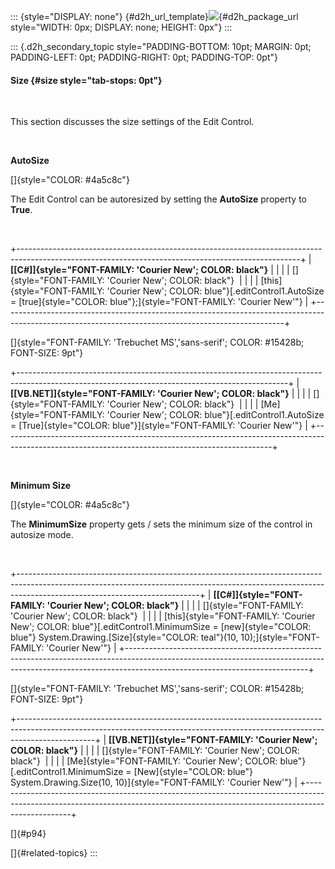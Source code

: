 ::: {style="DISPLAY: none"}
[](ms-xhelp:///?Id=d2h_url_template){#d2h_url_template}![](!package_url!){#d2h_package_url style="WIDTH: 0px; DISPLAY: none; HEIGHT: 0px"}
:::

::: {.d2h_secondary_topic style="PADDING-BOTTOM: 10pt; MARGIN: 0pt; PADDING-LEFT: 0pt; PADDING-RIGHT: 0pt; PADDING-TOP: 0pt"}
#### Size {#size style="tab-stops: 0pt"}

 

This section discusses the size settings of the Edit Control.

 

**AutoSize**

[]{style="COLOR: #4a5c8c"} 

The Edit Control can be autoresized by setting the **AutoSize** property to **True**.

 

+----------------------------------------------------------------------------------------------------------------------------------------------------+
| **[\[C#\]]{style="FONT-FAMILY: 'Courier New'; COLOR: black"}**                                                                                     |
|                                                                                                                                                    |
| []{style="FONT-FAMILY: 'Courier New'; COLOR: black"}                                                                                               |
|                                                                                                                                                    |
| [this]{style="FONT-FAMILY: 'Courier New'; COLOR: blue"}[.editControl1.AutoSize = [true]{style="COLOR: blue"};]{style="FONT-FAMILY: 'Courier New'"} |
+----------------------------------------------------------------------------------------------------------------------------------------------------+

[]{style="FONT-FAMILY: 'Trebuchet MS','sans-serif'; COLOR: #15428b; FONT-SIZE: 9pt"} 

+-------------------------------------------------------------------------------------------------------------------------------------------------+
| **[\[VB.NET\]]{style="FONT-FAMILY: 'Courier New'; COLOR: black"}**                                                                              |
|                                                                                                                                                 |
| []{style="FONT-FAMILY: 'Courier New'; COLOR: black"}                                                                                            |
|                                                                                                                                                 |
| [Me]{style="FONT-FAMILY: 'Courier New'; COLOR: blue"}[.editControl1.AutoSize = [True]{style="COLOR: blue"}]{style="FONT-FAMILY: 'Courier New'"} |
+-------------------------------------------------------------------------------------------------------------------------------------------------+

 

**Minimum Size**

[]{style="COLOR: #4a5c8c"} 

The **MinimumSize** property gets / sets the minimum size of the control in autosize mode.

 

+---------------------------------------------------------------------------------------------------------------------------------------------------------------------------------------------------------+
| **[\[C#\]]{style="FONT-FAMILY: 'Courier New'; COLOR: black"}**                                                                                                                                          |
|                                                                                                                                                                                                         |
| []{style="FONT-FAMILY: 'Courier New'; COLOR: black"}                                                                                                                                                    |
|                                                                                                                                                                                                         |
| [this]{style="FONT-FAMILY: 'Courier New'; COLOR: blue"}[.editControl1.MinimumSize = [new]{style="COLOR: blue"} System.Drawing.[Size]{style="COLOR: teal"}(10, 10);]{style="FONT-FAMILY: 'Courier New'"} |
+---------------------------------------------------------------------------------------------------------------------------------------------------------------------------------------------------------+

[]{style="FONT-FAMILY: 'Trebuchet MS','sans-serif'; COLOR: #15428b; FONT-SIZE: 9pt"} 

+-------------------------------------------------------------------------------------------------------------------------------------------------------------------------------+
| **[\[VB.NET\]]{style="FONT-FAMILY: 'Courier New'; COLOR: black"}**                                                                                                            |
|                                                                                                                                                                               |
| []{style="FONT-FAMILY: 'Courier New'; COLOR: black"}                                                                                                                          |
|                                                                                                                                                                               |
| [Me]{style="FONT-FAMILY: 'Courier New'; COLOR: blue"}[.editControl1.MinimumSize = [New]{style="COLOR: blue"} System.Drawing.Size(10, 10)]{style="FONT-FAMILY: 'Courier New'"} |
+-------------------------------------------------------------------------------------------------------------------------------------------------------------------------------+

[]{#p94} 

[]{#related-topics}
:::
